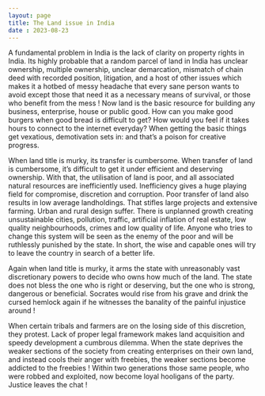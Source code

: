 ```yaml
---
layout: page
title: The Land issue in India
date : 2023-08-23
---
```


A fundamental problem in India is the lack of clarity on property rights in India. Its highly probable that a random parcel of land in India has unclear ownership, multiple ownership, unclear demarcation, mismatch of chain deed with recorded position, litigation, and a host of other issues which makes it a hotbed of messy headache that every sane person wants to avoid except those that need it as a necessary means of survival, or those who benefit from the mess !
Now land is the basic resource for building any business, enterprise, house or public good. How can you make good burgers when good bread is difficult to get? How would you feel if it takes hours to connect to the internet everyday? When getting the basic things get vexatious, demotivation sets in: and that’s a poison for creative progress. 

When land title is murky, its transfer is cumbersome. When transfer of land is cumbersome, it’s difficult to get it under efficient and deserving ownership. With that, the utilisation of land is poor, and all associated natural resources are inefficiently used. Inefficiency gives a huge playing field for compromise, discretion and corruption. 
Poor transfer of land also results in low average landholdings. That stifles large projects and extensive farming. Urban and rural design suffer. There is unplanned growth creating unsustainable cities, pollution, traffic, artificial inflation of real estate, low quality neighbourhoods, crimes and low quality of life. Anyone who tries to change this system will be seen as the enemy of the poor and will be ruthlessly punished by the state. In short, the wise and capable ones will try to leave the country in search of a better life.

Again when land title is murky, it arms the state with unreasonably vast discretionary powers to decide who owns how much of the land. The state does not bless the one who is right or deserving, but the one who is strong, dangerous or beneficial. Socrates would rise from his grave and drink the cursed hemlock again if he witnesses the banality of the painful injustice around !

When certain tribals and farmers are on the losing side of this discretion, they protest. Lack of proper legal framework makes land acquisition and speedy development a cumbrous dilemma. When the state deprives the weaker sections of the society from creating enterprises on their own land, and instead cools their anger with freebies, the weaker sections become addicted to the freebies ! Within two generations those same people, who were robbed and exploited, now become loyal hooligans of the party. Justice leaves the chat !